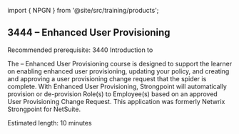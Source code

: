 import { NPGN } from '@site/src/training/products';

## 3444 <NPGN /> – Enhanced User Provisioning

Recommended prerequisite: 3440 Introduction to <NPGN />

The <NPGN /> – Enhanced User Provisioning course is designed to support the learner on enabling enhanced user provisioning, updating your policy, and creating and approving a user provisioning change request that the spider is complete. With Enhanced User Provisioning, Strongpoint will automatically provision or de-provision Role(s) to Employee(s) based on an approved User Provisioning Change Request. This application was formerly Netwrix Strongpoint for NetSuite.

Estimated length: 10 minutes
